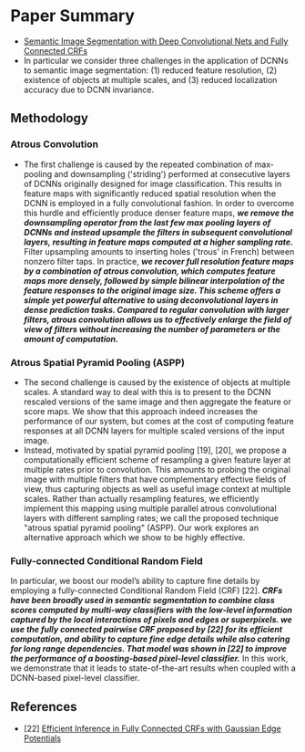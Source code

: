 # Paper Summary
- [Semantic Image Segmentation with Deep Convolutional Nets and Fully Connected CRFs](https://arxiv.org/pdf/1412.7062v4.pdf)
- In particular we consider three challenges in the application of DCNNs to semantic image segmentation: (1) reduced feature resolution, (2) existence of objects at multiple scales, and (3) reduced localization accuracy due to DCNN invariance.
## Methodology
### Atrous Convolution
- The first challenge is caused by the repeated combination of max-pooling and downsampling ('striding') performed at consecutive layers of DCNNs originally designed for image classification. This results in feature maps with significantly reduced spatial resolution when the DCNN is employed in a fully convolutional fashion. In order to overcome this hurdle and efficiently produce denser feature maps, ***we remove the downsampling operator from the last few max pooling layers of DCNNs and instead upsample the filters in subsequent convolutional layers, resulting in feature maps computed at a higher sampling rate.*** Filter upsampling amounts to inserting holes ('trous' in French) between nonzero filter taps. In practice, ***we recover full resolution feature maps by a combination of atrous convolution, which computes feature maps more densely, followed by simple bilinear interpolation of the feature responses to the original image size. This scheme offers a simple yet powerful alternative to using deconvolutional layers in dense prediction tasks. Compared to regular convolution with larger filters, atrous convolution allows us to effectively enlarge the field of view of filters without increasing the number of parameters or the amount of computation.***
### Atrous Spatial Pyramid Pooling (ASPP)
- The second challenge is caused by the existence of objects at multiple scales. A standard way to deal with this is to present to the DCNN rescaled versions of the same image and then aggregate the feature or score maps. We show that this approach indeed increases the performance of our system, but comes at the cost of computing feature responses at all DCNN layers for multiple scaled versions of the input image.
- Instead, motivated by spatial pyramid pooling [19], [20], we propose a computationally efficient scheme of resampling a given feature layer at multiple rates prior to convolution. This amounts to probing the original image with multiple filters that have complementary effective fields of view, thus capturing objects as well as useful image context at multiple scales. Rather than actually resampling features, we efficiently implement this mapping using multiple parallel atrous convolutional layers with different sampling rates; we call the proposed technique "atrous spatial pyramid pooling" (ASPP). Our work explores an alternative approach which we show to be highly effective.
### Fully-connected Conditional Random Field
In particular, we boost our model’s ability to capture fine details by employing a fully-connected Conditional Random Field (CRF) [22]. ***CRFs have been broadly used in semantic segmentation to combine class scores computed by multi-way classifiers with the low-level information captured by the local interactions of pixels and edges or superpixels. we use the fully connected pairwise CRF proposed by [22] for its efficient computation, and ability to capture fine edge details while also catering for long range dependencies. That model was shown in [22] to improve the performance of a boosting-based pixel-level classifier.*** In this work, we demonstrate that it leads to state-of-the-art results when coupled with a DCNN-based pixel-level classifier.
## References
- [22] [Efficient Inference in Fully Connected CRFs with Gaussian Edge Potentials](https://arxiv.org/pdf/1210.5644.pdf)
